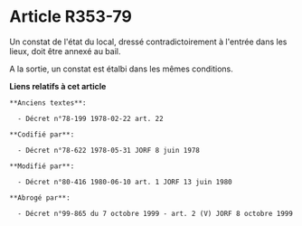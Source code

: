# Article R353-79

Un constat de l'état du local, dressé contradictoirement à l'entrée dans les lieux, doit être annexé au bail.

A la sortie, un constat est étalbi dans les mêmes conditions.

**Liens relatifs à cet article**

	**Anciens textes**:

	  - Décret n°78-199 1978-02-22 art. 22

	**Codifié par**:

	  - Décret n°78-622 1978-05-31 JORF 8 juin 1978

	**Modifié par**:

	  - Décret n°80-416 1980-06-10 art. 1 JORF 13 juin 1980

	**Abrogé par**:

	  - Décret n°99-865 du 7 octobre 1999 - art. 2 (V) JORF 8 octobre 1999
